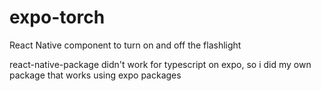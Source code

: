 # expo-torch
React Native component to turn on and off the flashlight

react-native-package didn't work for typescript on expo, so i did my own package that works using expo packages
